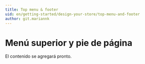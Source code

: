 ```yaml
---
title: Top menu & footer
uid: en/getting-started/design-your-store/top-menu-and-footer
author: git.mariannk
---
```


# Menú superior y pie de página

El contenido se agregará pronto.